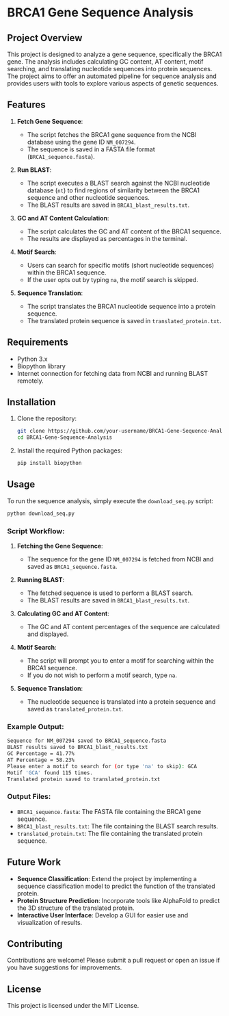 # BRCA1 Gene Sequence Analysis

## Project Overview

This project is designed to analyze a gene sequence, specifically the BRCA1 gene. The analysis includes calculating GC content, AT content, motif searching, and translating nucleotide sequences into protein sequences. The project aims to offer an automated pipeline for sequence analysis and provides users with tools to explore various aspects of genetic sequences.

## Features

1. **Fetch Gene Sequence**: 
   - The script fetches the BRCA1 gene sequence from the NCBI database using the gene ID `NM_007294`.
   - The sequence is saved in a FASTA file format (`BRCA1_sequence.fasta`).

2. **Run BLAST**: 
   - The script executes a BLAST search against the NCBI nucleotide database (`nt`) to find regions of similarity between the BRCA1 sequence and other nucleotide sequences.
   - The BLAST results are saved in `BRCA1_blast_results.txt`.

3. **GC and AT Content Calculation**: 
   - The script calculates the GC and AT content of the BRCA1 sequence.
   - The results are displayed as percentages in the terminal.

4. **Motif Search**: 
   - Users can search for specific motifs (short nucleotide sequences) within the BRCA1 sequence.
   - If the user opts out by typing `na`, the motif search is skipped.

5. **Sequence Translation**: 
   - The script translates the BRCA1 nucleotide sequence into a protein sequence.
   - The translated protein sequence is saved in `translated_protein.txt`.

## Requirements

- Python 3.x
- Biopython library
- Internet connection for fetching data from NCBI and running BLAST remotely.

## Installation

1. Clone the repository:
   ```bash
   git clone https://github.com/your-username/BRCA1-Gene-Sequence-Analysis.git
   cd BRCA1-Gene-Sequence-Analysis
   ```

2. Install the required Python packages:
   ```bash
   pip install biopython
   ```

## Usage

To run the sequence analysis, simply execute the `download_seq.py` script:

```bash
python download_seq.py
```

### Script Workflow:

1. **Fetching the Gene Sequence**:
   - The sequence for the gene ID `NM_007294` is fetched from NCBI and saved as `BRCA1_sequence.fasta`.

2. **Running BLAST**:
   - The fetched sequence is used to perform a BLAST search.
   - The BLAST results are saved in `BRCA1_blast_results.txt`.

3. **Calculating GC and AT Content**:
   - The GC and AT content percentages of the sequence are calculated and displayed.

4. **Motif Search**:
   - The script will prompt you to enter a motif for searching within the BRCA1 sequence.
   - If you do not wish to perform a motif search, type `na`.

5. **Sequence Translation**:
   - The nucleotide sequence is translated into a protein sequence and saved as `translated_protein.txt`.

### Example Output:

```bash
Sequence for NM_007294 saved to BRCA1_sequence.fasta
BLAST results saved to BRCA1_blast_results.txt
GC Percentage = 41.77%
AT Percentage = 58.23%
Please enter a motif to search for (or type 'na' to skip): GCA
Motif 'GCA' found 115 times.
Translated protein saved to translated_protein.txt
```

### Output Files:

- `BRCA1_sequence.fasta`: The FASTA file containing the BRCA1 gene sequence.
- `BRCA1_blast_results.txt`: The file containing the BLAST search results.
- `translated_protein.txt`: The file containing the translated protein sequence.

## Future Work

- **Sequence Classification**: Extend the project by implementing a sequence classification model to predict the function of the translated protein.
- **Protein Structure Prediction**: Incorporate tools like AlphaFold to predict the 3D structure of the translated protein.
- **Interactive User Interface**: Develop a GUI for easier use and visualization of results.

## Contributing

Contributions are welcome! Please submit a pull request or open an issue if you have suggestions for improvements.

## License

This project is licensed under the MIT License.

